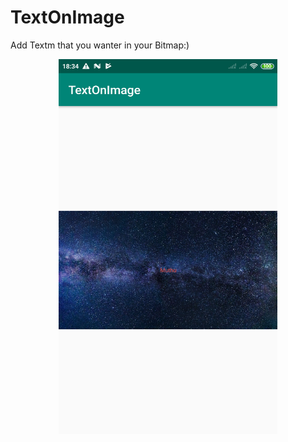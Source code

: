 # TextOnImage

Add Textm that you wanter in your Bitmap:)


<p align="center">
  <img src="https://github.com/MuthuHere/TextOnImage/blob/master/device-2019-07-14-183429.png" width="350" height="600" title="hover text">
</p>
